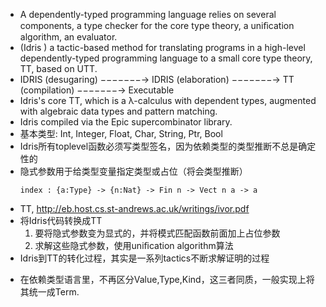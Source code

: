 
- A dependently-typed programming language relies on several components, a type checker for the core type theory, a uniﬁcation algorithm, an evaluator.
- (Idris ) a tactic-based method for translating programs in a high-level dependently-typed programming language to a small core type theory, TT, based on UTT.
- IDRIS (desugaring) −−−−−−−→ IDRIS (elaboration) −−−−−−−→ TT (compilation) −−−−−−−→ Executable
- Idris's core TT, which is a λ-calculus with dependent types, augmented with algebraic data types and pattern matching.
- Idris compiled via the Epic supercombinator library.
- 基本类型: Int, Integer, Float, Char, String, Ptr, Bool
- Idris所有toplevel函数必须写类型签名，因为依赖类型的类型推断不总是确定性的
- 隐式参数用于给类型变量指定类型或占位（将会类型推断）
  ```
  index : {a:Type} -> {n:Nat} -> Fin n -> Vect n a -> a
  ```
- TT, http://eb.host.cs.st-andrews.ac.uk/writings/ivor.pdf
- 将Idris代码转换成TT
  1. 要将隐式参数变为显式的，并将模式匹配函数前面加上占位参数
  2. 求解这些隐式参数，使用uniﬁcation algorithm算法
- Idris到TT的转化过程，其实是一系列tactics不断求解证明的过程

* 在依赖类型语言里，不再区分Value,Type,Kind，这三者同质，一般实现上将其统一成Term.
